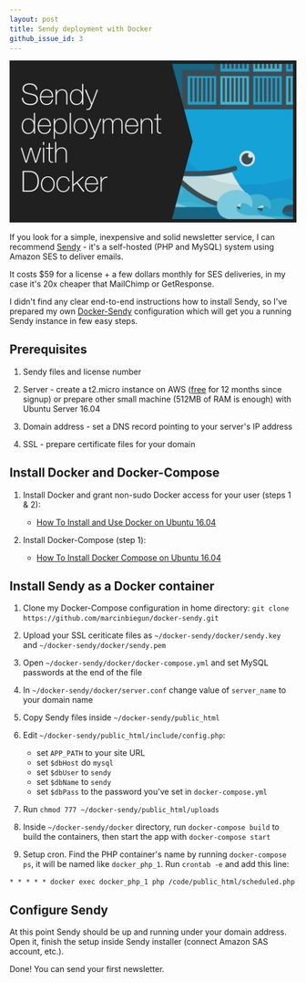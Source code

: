 ```yaml
---
layout: post
title: Sendy deployment with Docker
github_issue_id: 3
---
```


![Sendy deployment with Docker](/assets/sendy_docker.png)

If you look for a simple, inexpensive and solid newsletter service, I
can recommend [Sendy](https://sendy.co) - it's a self-hosted (PHP and MySQL) system using Amazon SES to deliver emails.

It costs $59 for a license + a few dollars monthly for SES deliveries, in my case it's 20x cheaper
that MailChimp or GetResponse.

I didn't find any clear end-to-end instructions how to install Sendy,
so I've prepared my own [Docker-Sendy](https://github.com/marcinbiegun/docker-sendy)
configuration which will get you a running Sendy instance in few easy steps.

## Prerequisites

1. Sendy files and license number

2. Server - create a t2.micro instance on AWS ([free](https://aws.amazon.com/free) for 12 months since signup)
or prepare other small machine (512MB of RAM is enough) with Ubuntu Server 16.04

3. Domain address - set a DNS record pointing to your server's IP address

4. SSL - prepare certificate files for your domain

## Install Docker and Docker-Compose

1. Install Docker and grant non-sudo Docker access for your user (steps 1 & 2):
    * [How To Install and Use Docker on Ubuntu 16.04](https://www.digitalocean.com/community/tutorials/how-to-install-and-use-docker-on-ubuntu-16-04)

2. Install Docker-Compose (step 1):
    * [How To Install Docker Compose on Ubuntu 16.04](https://www.digitalocean.com/community/tutorials/how-to-install-docker-compose-on-ubuntu-16-04)

## Install Sendy as a Docker container

1. Clone my Docker-Compose configuration in home directory: `git clone https://github.com/marcinbiegun/docker-sendy.git`

2. Upload your SSL ceriticate files as `~/docker-sendy/docker/sendy.key` and `~/docker-sendy/docker/sendy.pem`

3. Open `~/docker-sendy/docker/docker-compose.yml` and set MySQL passwords at the end of the file

4. In `~/docker-sendy/docker/server.conf` change value of `server_name` to your domain name

5. Copy Sendy files inside `~/docker-sendy/public_html`

6. Edit `~/docker-sendy/public_html/include/config.php`:
    * set `APP_PATH` to your site URL
    * set `$dbHost` do `mysql`
    * set `$dbUser` to `sendy`
    * set `$dbName` to `sendy`
    * set `$dbPass` to the password you've set in `docker-compose.yml`

6. Run `chmod 777 ~/docker-sendy/public_html/uploads`

7. Inside `~/docker-sendy/docker` directory, run `docker-compose build` to build the containers, then start the app with `docker-compose start`

8. Setup cron. Find the PHP container's name by running `docker-compose ps`, it will be named like `docker_php_1`.  Run `crontab -e` and add this line:

```
* * * * * docker exec docker_php_1 php /code/public_html/scheduled.php
```

## Configure Sendy

At this point Sendy should be up and running under your domain address. Open it, finish the
setup inside Sendy installer (connect Amazon SAS account, etc.).

Done! You can send your first newsletter.
